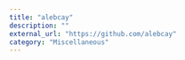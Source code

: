 ```yaml
---
title: "alebcay"
description: ""
external_url: "https://github.com/alebcay"
category: "Miscellaneous"
---
```


